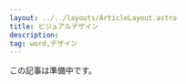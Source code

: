 ```yaml
---
layout: ../../layouts/ArticleLayout.astro
title: ビジュアルデザイン
description:
tag: word,デザイン
---
```


この記事は準備中です。